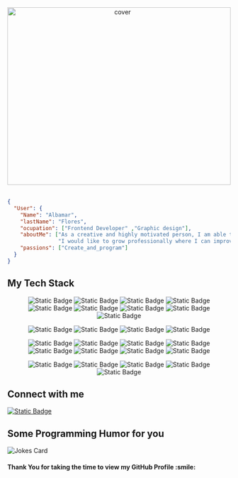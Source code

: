 
<div align="center">
<img width="100%" height = "400px" src="https://res.cloudinary.com/practicaldev/image/fetch/s--Vc2-Zbqg--/c_imagga_scale,f_auto,fl_progressive,h_420,q_auto,w_1000/https://dev-to-uploads.s3.amazonaws.com/i/guhvpoderb4koy6xibqv.png" alt="cover" />
</div>
<br>


```json
{
  "User": {
    "Name": "Albamar",
    "lastName": "Flores",
    "ocupation": ["Frontend Developer" ,"Graphic design"],
    "aboutMe": ["As a creative and highly motivated person, I am able to adapt to any circumstance."
                "I would like to grow professionally where I can improve my knowledge and grow professionally day by day."], 
    "passions": ["Create_and_program"]
  }
}
```

<h2> My Tech Stack </h2>

<div align="center"> 
  
![Static Badge](https://img.shields.io/badge/Javascript-%23000000?style=plastic&logo=javaScript&logoColor=%23F7DF1E) ![Static Badge](https://img.shields.io/badge/TypeScript-3178C6?style=plastic&logo=Typescript&logoColor=3178C6&labelColor=white)  ![Static Badge](https://img.shields.io/badge/Html5-E34F26?style=plastic&logo=Html5&logoColor=E34F26&labelColor=white)  ![Static Badge](https://img.shields.io/badge/React-61DAFB?style=plastic&logo=React&logoColor=61DAFB&labelColor=black)  ![Static Badge](https://img.shields.io/badge/Angular-c3002f?style=plastic&logo=Angular&logoColor=c3002f&labelColor=white)  ![Static Badge](https://img.shields.io/badge/Next.js-000000?style=plastic&logo=Next.js&logoColor=%23000000&labelColor=white)  ![Static Badge](https://img.shields.io/badge/Css3-1572B6?style=plastic&logo=Css3&logoColor=1572B6&labelColor=white)  ![Static Badge](https://img.shields.io/badge/Bootstrap-7952B3?style=plastic&logo=Bootstrap&logoColor=%237952B3&labelColor=white)  ![Static Badge](https://img.shields.io/badge/TailwindCss-%2306B6D4?style=plastic&logo=Tailwind%20Css&logoColor=%2306B6D4&labelColor=black)

![Static Badge](https://img.shields.io/badge/Node-%23339933?style=plastic&logo=Node.js&logoColor=%23339933&labelColor=black)  ![Static Badge](https://img.shields.io/badge/Express-%23000000?style=plastic&logo=Express&logoColor=%23000000&labelColor=white)  ![Static Badge](https://img.shields.io/badge/Handlebars-%23000000?style=plastic&logo=Handlebars.js&logoColor=%23000000&labelColor=CC5500)  ![Static Badge](https://img.shields.io/badge/pug-%23A86454?style=plastic&logo=Pug&logoColor=%23A86454&labelColor=white)

![Static Badge](https://img.shields.io/badge/Postgresql-%234169E1?style=plastic&logo=postgresql&logoColor=%234169E1&labelColor=black)  ![Static Badge](https://img.shields.io/badge/MySQL-%234479A1?style=plastic&logo=MySQL&logoColor=%234479A1&labelColor=white)  ![Static Badge](https://img.shields.io/badge/MongoDB-%2347A248?style=plastic&logo=MongoDB&logoColor=%2347A248&labelColor=black)  ![Static Badge](https://img.shields.io/badge/Firebase-%23FFCA28?style=plastic&logo=Firebase&logoColor=%23FFCA28&labelColor=black)
 ![Static Badge](https://img.shields.io/badge/Mongoose-%23880000?style=plastic&logo=Mongoose&logoColor=%23880000&labelColor=white)  ![Static Badge](https://img.shields.io/badge/Sequelize-%2352B0E7?style=plastic&logo=sequelize&logoColor=%2352B0E7&labelColor=white)
 ![Static Badge](https://img.shields.io/badge/Jest-%23C21325?style=plastic&logo=Jest)
 ![Static Badge](https://img.shields.io/badge/Mocha-%238D6748?style=plastic&logo=Mocha&labelColor=white)


![Static Badge](https://img.shields.io/badge/illustrator-%23300000?style=plastic&logo=adobe%20illustrator&logoColor=%23FF9A00&labelColor=%23300000)  ![Static Badge](https://img.shields.io/badge/Photoshop-%23004480?style=plastic&logo=adobe%20photoshop&logoColor=%2331A8FF&labelColor=%23004480)  ![Static Badge](https://img.shields.io/badge/Indesign-%23FF3366?style=plastic&logo=adobe%20indesign&logoColor=%23FF3366&labelColor=white)  ![Static Badge](https://img.shields.io/badge/Figma-%23FF7362?style=plastic&logo=figma&logoColor=white&labelColor=A158FF)
 ![Static Badge](https://img.shields.io/badge/markdown-%23000000?style=plastic&logo=markdown)
 
</div>

<h2> Connect with me </h2>

  <a href="https://www.linkedin.com/in/albamarfdc/"><img alt="Static Badge" src="https://img.shields.io/badge/Linkedin-%230A66C2?style=plastic&logo=linkedin&logoColor=%230A66C2&labelColor=white"></a>



<h2> Some Programming Humor for you </h2>

![Jokes Card](https://readme-jokes.vercel.app/api?theme=highcontrast)

<h4>Thank You for taking the time to view my GitHub Profile :smile: </h4>

